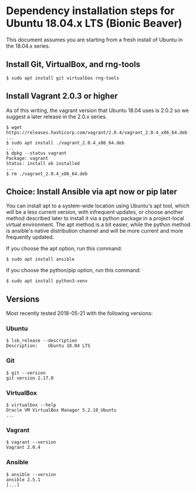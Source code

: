 # Dependency installation steps for Ubuntu 18.04.x LTS (Bionic Beaver)

This document assumes you are starting from a fresh install of Ubuntu in the 18.04.x series.


## Install Git, VirtualBox, and rng-tools

```
$ sudo apt install git virtualbox rng-tools
```



## Install Vagrant 2.0.3 or higher

As of this writing, the vagrant version that Ubuntu 18.04 uses is 2.0.2 so we suggest a later
release in the 2.0.x series.

```
$ wget https://releases.hashicorp.com/vagrant/2.0.4/vagrant_2.0.4_x86_64.deb
...
$ sudo apt install ./vagrant_2.0.4_x86_64.deb
...
$ dpkg --status vagrant
Package: vagrant
Status: install ok installed
...
$ rm ./vagrant_2.0.4_x86_64.deb
```



## Choice: Install Ansible via apt now or pip later

You can install apt to a system-wide location using Ubuntu's apt tool, which will be a less current
version, with infrequent updates, or choose another method described later to install it via a
python package in a project-local virtual environment. The apt method is a bit easier, while the
python method is ansible's native distribution channel and will be more current and more frequently
updated.

If you choose the apt option, run this command:

```
$ sudo apt install ansible
```

If you choose the python/pip option, run this command:

```
$ sudo apt install python3-venv
```




## Versions

Most recently tested 2018-05-21 with the following versions:


### Ubuntu

```
$ lsb_release --description
Description:	Ubuntu 18.04 LTS
```


### Git

```
$ git --version
git version 2.17.0
```


### VirtualBox

```
$ virtualbox --help
Oracle VM VirtualBox Manager 5.2.10_Ubuntu
...
```


### Vagrant

```
$ vagrant --version
Vagrant 2.0.4
```


### Ansible

```
$ ansible --version
ansible 2.5.1
[...]
```
